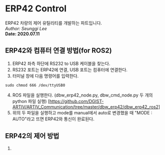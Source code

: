 # ERP42 Control
ERP42 차량의 제어 유틸리티를 개발하는 파트입니다.  
_Author: Seunggi Lee_  
__Date: 2020.07.11__  

## ERP42와 컴퓨터 연결 방법(for ROS2)
1. ERP42 좌측 하단에 RS232 to USB 케이블을 찾는다.
2. RS232 포트는 ERP42에 연결, USB 포트는 컴퓨터에 연결한다. 
3. 터미널 창에 다음 명령어를 입력한다.
```
sudo chmod 666 /dev/ttyUSB0
```
4. ROS 파일을 실행한다. (dbw_erp42_node.py, dbw_cmd_node.py 두 개의 python 파일 실행) [https://github.com/DGIST-ARTIV/ARTIV_Communication/tree/master/dbw_erp42/dbw_erp42_ros2]
5. 위의 두 파일을 실행하고 mode를 manual에서 auto로 변경했을 때 "MODE : AUTO"라고 뜨면 ERP42와 통신이 완료된다.

## ERP42의 제어 방법
1. 
